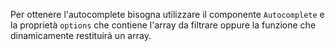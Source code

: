 Per ottenere l'autocomplete bisogna utilizzare il componente `Autocomplete` e la proprietà `options` che contiene l'array da filtrare oppure la funzione che dinamicamente restituirà un array. 
